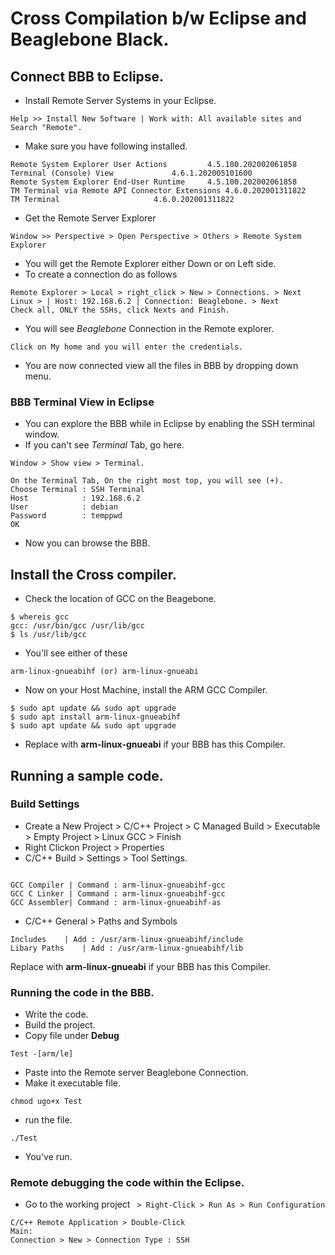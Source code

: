 # Cross Compilation b/w Eclipse and Beaglebone Black.
## Connect BBB to Eclipse.
- Install Remote Server Systems in your Eclipse.
```
Help >> Install New Software | Work with: All available sites and Search "Remote".
```
- Make sure you have following installed.
```
Remote System Explorer User Actions			4.5.100.202002061858
Terminal (Console) View				4.6.1.202005101600
Remote System Explorer End-User Runtime		4.5.100.202002061858
TM Terminal via Remote API Connector Extensions	4.6.0.202001311822
TM Terminal						4.6.0.202001311822
```
- Get the Remote Server Explorer
```
Window >> Perspective > Open Perspective > Others > Remote System Explorer
```
- You will get the Remote Explorer either Down or on Left side.
- To create a connection do as follows
```
Remote Explorer > Local > right_click > New > Connections. > Next
Linux > | Host: 192.168.6.2 | Connection: Beaglebone. > Next
Check all, ONLY the SSHs, click Nexts and Finish.
```
- You will see *Beaglebone* Connection in the Remote explorer.
```
Click on My home and you will enter the credentials.
```
- You are now connected view all the files in BBB by dropping down menu.

### BBB Terminal View in Eclipse
- You can explore the BBB while in Eclipse by enabling the SSH terminal window.
- If you can't see *Terminal* Tab, go here.
```
Window > Show view > Terminal. 
```
```
On the Terminal Tab, On the right most top, you will see (+).
Choose Terminal	: SSH Terminal
Host 			: 192.168.6.2
User			: debian
Password		: temppwd
OK
```
- Now you can browse the BBB.

## Install the Cross compiler.

- Check the location of GCC on the Beagebone.
```
$ whereis gcc
gcc: /usr/bin/gcc /usr/lib/gcc
$ ls /usr/lib/gcc
```
- You'll see either of these
```
arm-linux-gnueabihf (or) arm-linux-gnueabi
```
- Now on your Host Machine, install the ARM GCC Compiler.

```
$ sudo apt update && sudo apt upgrade
$ sudo apt install arm-linux-gnueabihf
$ sudo apt update && sudo apt upgrade
```
- Replace with **arm-linux-gnueabi** if your BBB has this Compiler.

## Running a sample code.
### Build Settings
- Create a New Project > C/C++ Project > C Managed Build > Executable > Empty Project > Linux GCC > Finish
- Right Clickon Project > Properties
- C/C++ Build > Settings > Tool Settings.
```

GCC Compiler | Command : arm-linux-gnueabihf-gcc 
GCC C Linker | Command : arm-linux-gnueabihf-gcc
GCC Assembler| Command : arm-linux-gnueabihf-as
```
- C/C++ General > Paths and Symbols
```
Includes	| Add : /usr/arm-linux-gnueabihf/include
Libary Paths	| Add : /usr/arm-linux-gnueabihf/lib
```
Replace with **arm-linux-gnueabi** if your BBB has this Compiler.

### Running the code in the BBB.
- Write the code.
- Build the project.
- Copy file under **Debug**
```
Test -[arm/le]
```
- Paste into the Remote server Beaglebone Connection.
- Make it executable file.
```
chmod ugo+x Test
```
- run the file.
```
./Test
```
- You've run.

### Remote debugging the code within the Eclipse.
- Go to the working project ``` > Right-Click > Run As > Run Configuration```
```
C/C++ Remote Application > Double-Click
Main:
Connection > New > Connection Type : SSH

```

